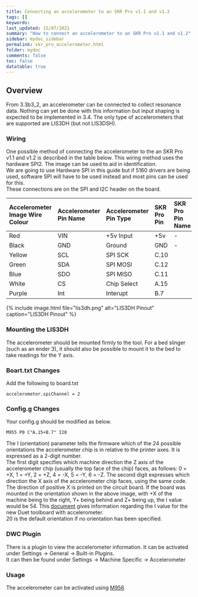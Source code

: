 ```yaml
---
title: Connecting an accelerometer to an SKR Pro v1.1 and v1.2
tags: []
keywords: 
last_updated: 15/07/2021
summary: "How to connect an accelerometer to an SKR Pro v1.1 and v1.2"
sidebar: mydoc_sidebar
permalink: skr_pro_accelerometer.html
folder: mydoc
comments: false
toc: false
datatable: true
---
```


## Overview

From 3.3b3_2, an accelerometer can be connected to collect resonance data. Nothing can yet be done with this information but input shaping is expected to be implemented in 3.4. The only type of accelerometers that are supported are LIS3DH (but not LIS3DSH).  

### Wiring

One possible method of connecting the accelerometer to the an SKR Pro v1.1 and v1.2 is described in the table below. This wiring method uses the hardware SPI2. The image can be used to aid in identification.  
We are going to use Hardware SPI in this guide but if 5160 drivers are being used, software SPI will have to be used instead and most pins can be used for this.  
These connections are on the SPI and I2C header on the board.  

<div class="datatable-begin"></div>

|Accelerometer Image Wire Colour|Accelerometer Pin Name|Accelerometer Pin Type|SKR Pro Pin|SKR Pro Pin Name|
|:---|:---|:---|:---|:----|
|Red|VIN| +5v Input| +5v| -|
|Black|GND|Ground|GND|-|
|Yellow|SCL|SPI SCK|C.10||
|Green|SDA|SPI MOSI|C.12||
|Blue|SDO|SPI MISO|C.11||
|White|CS|Chip Select|A.15||
|Purple|Int|Interupt|B.7||

<div class="datatable-end"></div>

{% include image.html file="lis3dh.png" alt="LIS3DH Pinout" caption="LIS3DH Pinout" %}

### Mounting the LIS3DH

The accelerometer should be mounted firmly to the tool. For a bed slinger (such as an ender 3), it should also be possible to mount it to the bed to take readings for the Y axis.  

### Boart.txt Changes

Add the following to board.txt
```
accelerometer.spiChannel = 2
```

### Config.g Changes

Your config.g should be modified as below.
```
M955 P0 C"A.15+B.7" I20
```  
The I (orientation) parameter tells the firmware which of the 24 possible orientations the accelerometer chip is in relative to the printer axes. It is expressed as a 2-digit number.  
The first digit specifies which machine direction the Z axis of the accelerometer chip (usually the top face of the chip) faces, as follows: 0 = +X, 1 = +Y, 2 = +Z, 4 = -X, 5 = -Y, 6 = -Z. The second digit expresses which direction the X axis of the accelerometer chip faces, using the same code. The direction of positive X is printed on the circuit board. If the board was mounted in the orientation shown in the above image, with +X of the machine being to the right, Y+ being behind and Z+ being up, the I value would be 54. This [document](https://www.dropbox.com/s/hu2w5mk57l4zqpg/Accelerometer%20Orientation.pdf?dl=0) gives information regarding the I value for the new Duet toolboard with accelerometer.  
20 is the default orientation if no orientation has been specified.

### DWC Plugin

There is a plugin to view the accelerometer information. It can be activated under Settings -> General -> Built-in Plugins.  
It can then be found under Settings -> Machine Specific -> Accelerometer

### Usage

The accelerometer can be activated using [M956](https://duet3d.dozuki.com/Wiki/Gcode#Section_M956_Collect_accelerometer_data_and_write_to_file)